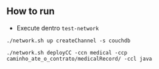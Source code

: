 
## How to run

- Execute dentro `test-network`

```
./network.sh up createChannel -s couchdb
```

```
./network.sh deployCC -ccn medical -ccp caminho_ate_o_contrato/medicalRecord/ -ccl java
```
